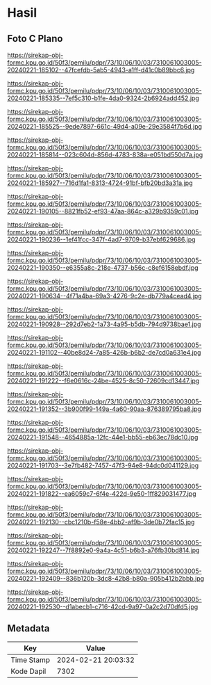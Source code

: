 # Hasil

## Foto C Plano

https://sirekap-obj-formc.kpu.go.id/50f3/pemilu/pdpr/73/10/06/10/03/7310061003005-20240221-185102--47fcefdb-5ab5-4943-a1ff-d41c0b89bbc6.jpg

https://sirekap-obj-formc.kpu.go.id/50f3/pemilu/pdpr/73/10/06/10/03/7310061003005-20240221-185335--7ef5c310-b1fe-4da0-9324-2b6924add452.jpg

https://sirekap-obj-formc.kpu.go.id/50f3/pemilu/pdpr/73/10/06/10/03/7310061003005-20240221-185525--9ede7897-661c-49d4-a09e-29e3584f7b6d.jpg

https://sirekap-obj-formc.kpu.go.id/50f3/pemilu/pdpr/73/10/06/10/03/7310061003005-20240221-185814--023c604d-856d-4783-838a-e051bd550d7a.jpg

https://sirekap-obj-formc.kpu.go.id/50f3/pemilu/pdpr/73/10/06/10/03/7310061003005-20240221-185927--716d1fa1-8313-4724-91bf-bfb20bd3a31a.jpg

https://sirekap-obj-formc.kpu.go.id/50f3/pemilu/pdpr/73/10/06/10/03/7310061003005-20240221-190105--8821fb52-ef93-47aa-864c-a329b9359c01.jpg

https://sirekap-obj-formc.kpu.go.id/50f3/pemilu/pdpr/73/10/06/10/03/7310061003005-20240221-190236--1ef41fcc-347f-4ad7-9709-b37ebf629686.jpg

https://sirekap-obj-formc.kpu.go.id/50f3/pemilu/pdpr/73/10/06/10/03/7310061003005-20240221-190350--e6355a8c-218e-4737-b56c-c8ef6158ebdf.jpg

https://sirekap-obj-formc.kpu.go.id/50f3/pemilu/pdpr/73/10/06/10/03/7310061003005-20240221-190634--4f71a4ba-69a3-4276-9c2e-db779a4cead4.jpg

https://sirekap-obj-formc.kpu.go.id/50f3/pemilu/pdpr/73/10/06/10/03/7310061003005-20240221-190928--292d7eb2-1a73-4a95-b5db-794d9738bae1.jpg

https://sirekap-obj-formc.kpu.go.id/50f3/pemilu/pdpr/73/10/06/10/03/7310061003005-20240221-191102--40be8d24-7a85-426b-b6b2-de7cd0a631e4.jpg

https://sirekap-obj-formc.kpu.go.id/50f3/pemilu/pdpr/73/10/06/10/03/7310061003005-20240221-191222--f6e0616c-24be-4525-8c50-72609cd13447.jpg

https://sirekap-obj-formc.kpu.go.id/50f3/pemilu/pdpr/73/10/06/10/03/7310061003005-20240221-191352--3b900f99-149a-4a60-90aa-876389795ba8.jpg

https://sirekap-obj-formc.kpu.go.id/50f3/pemilu/pdpr/73/10/06/10/03/7310061003005-20240221-191548--4654885a-12fc-44e1-bb55-eb63ec78dc10.jpg

https://sirekap-obj-formc.kpu.go.id/50f3/pemilu/pdpr/73/10/06/10/03/7310061003005-20240221-191703--3e7fb482-7457-47f3-94e8-94dc0d041129.jpg

https://sirekap-obj-formc.kpu.go.id/50f3/pemilu/pdpr/73/10/06/10/03/7310061003005-20240221-191822--ea6059c7-6f4e-422d-9e50-1ff829031477.jpg

https://sirekap-obj-formc.kpu.go.id/50f3/pemilu/pdpr/73/10/06/10/03/7310061003005-20240221-192130--cbc1210b-f58e-4bb2-af9b-3de0b72fac15.jpg

https://sirekap-obj-formc.kpu.go.id/50f3/pemilu/pdpr/73/10/06/10/03/7310061003005-20240221-192247--7f8892e0-9a4a-4c51-b6b3-a76fb30bd814.jpg

https://sirekap-obj-formc.kpu.go.id/50f3/pemilu/pdpr/73/10/06/10/03/7310061003005-20240221-192409--836b120b-3dc8-42b8-b80a-905b412b2bbb.jpg

https://sirekap-obj-formc.kpu.go.id/50f3/pemilu/pdpr/73/10/06/10/03/7310061003005-20240221-192530--d1abecb1-c716-42cd-9a97-0a2c2d70dfd5.jpg


## Metadata

| Key        | Value               |
| ---------- | ------------------- |
| Time Stamp | 2024-02-21 20:03:32 |
| Kode Dapil | 7302                |



